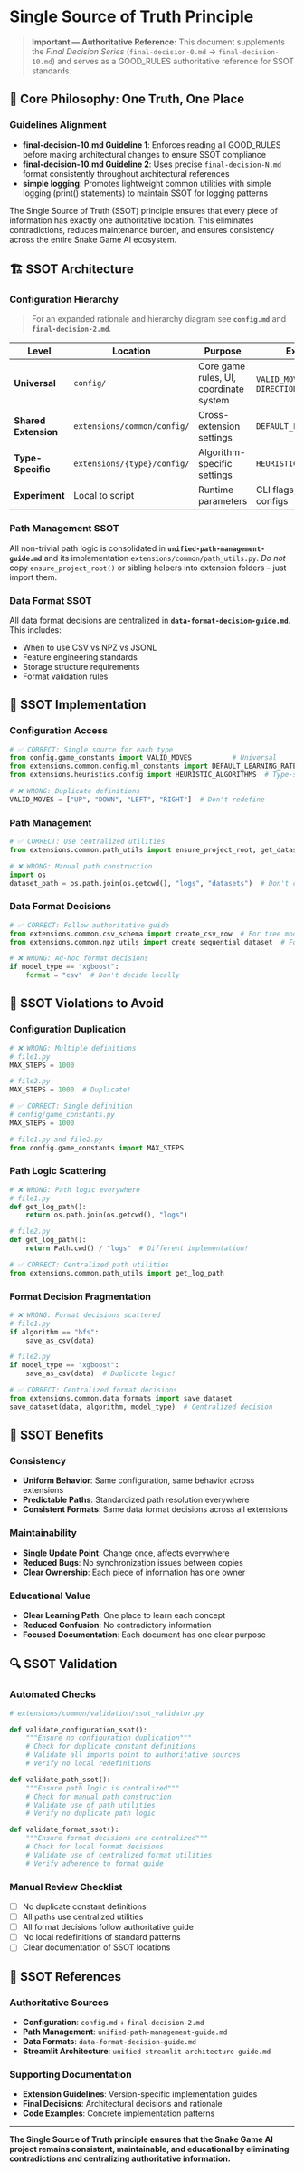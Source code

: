 # Single Source of Truth Principle

> **Important — Authoritative Reference:** This document supplements the _Final Decision Series_ (`final-decision-0.md` → `final-decision-10.md`) and serves as a GOOD_RULES authoritative reference for SSOT standards.

## 🎯 **Core Philosophy: One Truth, One Place**

### **Guidelines Alignment**
- **final-decision-10.md Guideline 1**: Enforces reading all GOOD_RULES before making architectural changes to ensure SSOT compliance
- **final-decision-10.md Guideline 2**: Uses precise `final-decision-N.md` format consistently throughout architectural references
- **simple logging**: Promotes lightweight common utilities with simple logging (print() statements) to maintain SSOT for logging patterns

The Single Source of Truth (SSOT) principle ensures that every piece of information has exactly one authoritative location. This eliminates contradictions, reduces maintenance burden, and ensures consistency across the entire Snake Game AI ecosystem.

## 🏗️ **SSOT Architecture**

### **Configuration Hierarchy**
> For an expanded rationale and hierarchy diagram see **`config.md`** and **`final-decision-2.md`**.

| Level | Location | Purpose | Example |
|-------|----------|---------|---------|
| **Universal** | `config/` | Core game rules, UI, coordinate system | `VALID_MOVES`, `DIRECTIONS` |
| **Shared Extension** | `extensions/common/config/` | Cross-extension settings | `DEFAULT_LEARNING_RATE` |
| **Type-Specific** | `extensions/{type}/config/` | Algorithm-specific settings | `HEURISTIC_ALGORITHMS` |
| **Experiment** | Local to script | Runtime parameters | CLI flags, YAML configs |

### **Path Management SSOT**
All non-trivial path logic is consolidated in **`unified-path-management-guide.md`** and its implementation `extensions/common/path_utils.py`.  *Do not* copy `ensure_project_root()` or sibling helpers into extension folders – just import them.

### **Data Format SSOT**
All data format decisions are centralized in **`data-format-decision-guide.md`**. This includes:
- When to use CSV vs NPZ vs JSONL
- Feature engineering standards
- Storage structure requirements
- Format validation rules

## 🔧 **SSOT Implementation**

### **Configuration Access**
```python
# ✅ CORRECT: Single source for each type
from config.game_constants import VALID_MOVES          # Universal
from extensions.common.config.ml_constants import DEFAULT_LEARNING_RATE  # Shared
from extensions.heuristics.config import HEURISTIC_ALGORITHMS  # Type-specific

# ❌ WRONG: Duplicate definitions
VALID_MOVES = ["UP", "DOWN", "LEFT", "RIGHT"]  # Don't redefine
```

### **Path Management**
```python
# ✅ CORRECT: Use centralized utilities
from extensions.common.path_utils import ensure_project_root, get_dataset_path

# ❌ WRONG: Manual path construction
import os
dataset_path = os.path.join(os.getcwd(), "logs", "datasets")  # Don't construct manually
```

### **Data Format Decisions**
```python
# ✅ CORRECT: Follow authoritative guide
from extensions.common.csv_schema import create_csv_row  # For tree models
from extensions.common.npz_utils import create_sequential_dataset  # For RNNs

# ❌ WRONG: Ad-hoc format decisions
if model_type == "xgboost":
    format = "csv"  # Don't decide locally
```

## 🚫 **SSOT Violations to Avoid**

### **Configuration Duplication**
```python
# ❌ WRONG: Multiple definitions
# file1.py
MAX_STEPS = 1000

# file2.py  
MAX_STEPS = 1000  # Duplicate!

# ✅ CORRECT: Single definition
# config/game_constants.py
MAX_STEPS = 1000

# file1.py and file2.py
from config.game_constants import MAX_STEPS
```

### **Path Logic Scattering**
```python
# ❌ WRONG: Path logic everywhere
# file1.py
def get_log_path():
    return os.path.join(os.getcwd(), "logs")

# file2.py
def get_log_path():
    return Path.cwd() / "logs"  # Different implementation!

# ✅ CORRECT: Centralized path utilities
from extensions.common.path_utils import get_log_path
```

### **Format Decision Fragmentation**
```python
# ❌ WRONG: Format decisions scattered
# file1.py
if algorithm == "bfs":
    save_as_csv(data)

# file2.py
if model_type == "xgboost":
    save_as_csv(data)  # Duplicate logic!

# ✅ CORRECT: Centralized format decisions
from extensions.common.data_formats import save_dataset
save_dataset(data, algorithm, model_type)  # Centralized decision
```

## 🎯 **SSOT Benefits**

### **Consistency**
- **Uniform Behavior**: Same configuration, same behavior across extensions
- **Predictable Paths**: Standardized path resolution everywhere
- **Consistent Formats**: Same data format decisions across all extensions

### **Maintainability**
- **Single Update Point**: Change once, affects everywhere
- **Reduced Bugs**: No synchronization issues between copies
- **Clear Ownership**: Each piece of information has one owner

### **Educational Value**
- **Clear Learning Path**: One place to learn each concept
- **Reduced Confusion**: No contradictory information
- **Focused Documentation**: Each document has one clear purpose

## 🔍 **SSOT Validation**

### **Automated Checks**
```python
# extensions/common/validation/ssot_validator.py

def validate_configuration_ssot():
    """Ensure no configuration duplication"""
    # Check for duplicate constant definitions
    # Validate all imports point to authoritative sources
    # Verify no local redefinitions

def validate_path_ssot():
    """Ensure path logic is centralized"""
    # Check for manual path construction
    # Validate use of path utilities
    # Verify no duplicate path logic

def validate_format_ssot():
    """Ensure format decisions are centralized"""
    # Check for local format decisions
    # Validate use of centralized format utilities
    # Verify adherence to format guide
```

### **Manual Review Checklist**
- [ ] No duplicate constant definitions
- [ ] All paths use centralized utilities
- [ ] All format decisions follow authoritative guide
- [ ] No local redefinitions of standard patterns
- [ ] Clear documentation of SSOT locations

## 🔗 **SSOT References**

### **Authoritative Sources**
- **Configuration**: `config.md` + `final-decision-2.md`
- **Path Management**: `unified-path-management-guide.md`
- **Data Formats**: `data-format-decision-guide.md`
- **Streamlit Architecture**: `unified-streamlit-architecture-guide.md`

### **Supporting Documentation**
- **Extension Guidelines**: Version-specific implementation guides
- **Final Decisions**: Architectural decisions and rationale
- **Code Examples**: Concrete implementation patterns

---

**The Single Source of Truth principle ensures that the Snake Game AI project remains consistent, maintainable, and educational by eliminating contradictions and centralizing authoritative information.**









